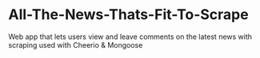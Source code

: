 # All-The-News-Thats-Fit-To-Scrape
Web app that lets users view and leave comments on the latest news with scraping used with Cheerio &amp; Mongoose
